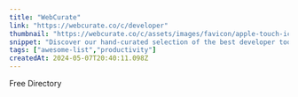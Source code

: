 ```yaml
---
title: "WebCurate"
link: "https://webcurate.co/c/developer"
thumbnail: "https://webcurate.co/c/assets/images/favicon/apple-touch-icon.png?v.6"
snippet: "Discover our hand-curated selection of the best developer tools and websites, to help you get more done. Search our site for more specific and alternate resources."
tags: ["awesome-list","productivity"]
createdAt: 2024-05-07T20:40:11.098Z
---
```

Free Directory
